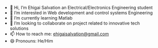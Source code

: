 - 👋 Hi, I’m Ehigai Salvation an Electrical/Electronics Engineering student
- 👀 I’m interested in Web development and control systems Engineering
- 🌱 I’m currently learning Matlab
- 💞️ I’m looking to collaborate on project related to innovative tech solutions
- 📫 How to reach me: ehigaisalvation@gmail.com
- 😄 Pronouns: He/Him

<!---
Imo-oje/Imo-oje is a ✨ special ✨ repository because its `README.md` (this file) appears on your GitHub profile.
You can click the Preview link to take a look at your changes.
--->
